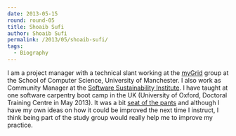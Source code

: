 ```yaml
---
date: 2013-05-15
round: round-05
title: Shoaib Sufi
author: Shoaib Sufi
permalink: /2013/05/shoaib-sufi/
tags:
  - Biography
---
```

I am a project manager with a technical slant working at the [myGrid][1] group at the School of Computer Science, University of Manchester. I also work as Community Manager at the [Software Sustainability Institute][2]. I have taught at one software carpentry boot camp in the UK (University of Oxford, Doctoral Training Centre in May 2013). It was a bit [seat of the pants][3] and although I have my own ideas on how it could be improved the next time I instruct, I think being part of the study group would really help me to improve my practice.

 [1]: http://www.mygrid.org.uk
 [2]: http://www.software.ac.uk
 [3]: http://www.thefreedictionary.com/seat-of-the-pants
